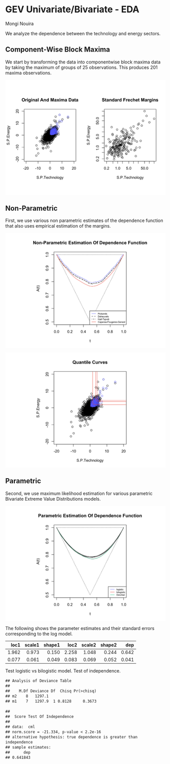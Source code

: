 GEV Univariate/Bivariate - EDA
================
Mongi Nouira

We analyze the dependence between the technology and energy sectors.

<p align="center">

</p>

## Component-Wise Block Maxima

We start by transforming the data into componentwise block maxima data
by taking the maximum of groups of 25 observations. This produces 201
maxima observations.

<p align="center">

<img src="cache/GEV_EDA/unnamed-chunk-3-1.png" style="display: block; margin: auto;" />

</p>

## Non-Parametric

First, we use various non parametric estimates of the dependence
function that also uses empirical estimation of the margins.

<p align="center">

<img src="cache/GEV_EDA/unnamed-chunk-4-1.png" style="display: block; margin: auto;" />

</p>

<p align="center">

<img src="cache/GEV_EDA/unnamed-chunk-5-1.png" style="display: block; margin: auto;" />

</p>

## Parametric

Second, we use maximum likelihood estimation for various parametric
Bivariate Extreme Value Distributions models.

<p align="center">

<img src="cache/GEV_EDA/unnamed-chunk-6-1.png" style="display: block; margin: auto;" />

</p>

The following shows the parameter estimates and their standard errors
corresponding to the log model.

<p align="center">

|  loc1 | scale1 | shape1 |  loc2 | scale2 | shape2 |   dep |
| ----: | -----: | -----: | ----: | -----: | -----: | ----: |
| 1.962 |  0.973 |  0.150 | 2.258 |  1.048 |  0.244 | 0.642 |
| 0.077 |  0.061 |  0.049 | 0.083 |  0.069 |  0.052 | 0.041 |

</p>

Test logistic vs bilogistic model. Test of independence.

<p align="center">

    ## Analysis of Deviance Table
    ## 
    ##    M.Df Deviance Df  Chisq Pr(>chisq)
    ## m2    8   1297.1                     
    ## m1    7   1297.9  1 0.8128     0.3673

    ## 
    ##  Score Test Of Independence
    ## 
    ## data:  cml
    ## norm.score = -21.334, p-value < 2.2e-16
    ## alternative hypothesis: true dependence is greater than independence
    ## sample estimates:
    ##      dep 
    ## 0.641843

</p>
